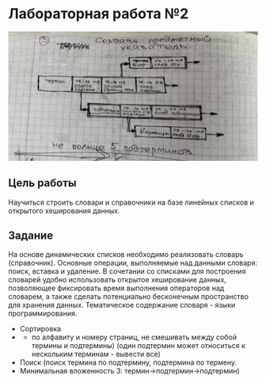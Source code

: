 # Лабораторная работа №2

![alt text](./clarifications.jpg)

## Цель работы
Научиться строить словари и справочники на базе линейных списков и открытого хеширования данных.

## Задание
На основе динамических списков необходимо реализовать словарь (справочник). Основные операции, выполняемые над данными словаря: поиск, вставка и удаление. В сочетании со списками для построения словарей удобно использовать открытое хеширование данных, позволяющее фиксировать время выполнения операторов над словарем, а также сделать потенциально бесконечным пространство для хранения данных. Тематическое содержание словаря - языки программирования.

- Сортировка
- - по алфавиту и номеру страниц, не смешивать между собой термины и подтермины) (один подтермин может относиться к нескольким терминам - вывести все)
- Поиск (поиск термина по подтермину, подтермина по термену.
- Минимальная вложенность 3: термин->подтермин->подтермин)